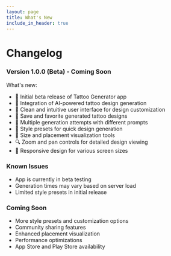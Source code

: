 ```yaml
---
layout: page
title: What's New
include_in_header: true
---
```


# Changelog

### **Version 1.0.0 (Beta)** - Coming Soon

What's new:

- 🎨 Initial beta release of Tattoo Generator app
- 🤖 Integration of AI-powered tattoo design generation
- 📱 Clean and intuitive user interface for design customization
- 💾 Save and favorite generated tattoo designs
- 🔄 Multiple generation attempts with different prompts
- 🎯 Style presets for quick design generation
- 📏 Size and placement visualization tools
- 🔍 Zoom and pan controls for detailed design viewing
- 📱 Responsive design for various screen sizes

### **Known Issues**

- App is currently in beta testing
- Generation times may vary based on server load
- Limited style presets in initial release

### **Coming Soon**

- More style presets and customization options
- Community sharing features
- Enhanced placement visualization
- Performance optimizations
- App Store and Play Store availability
